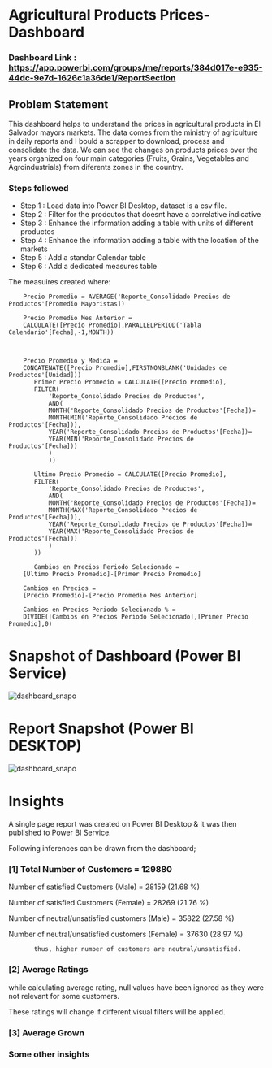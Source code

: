 # Agricultural Products Prices-Dashboard

### Dashboard Link : https://app.powerbi.com/groups/me/reports/384d017e-e935-44dc-9e7d-1626c1a36de1/ReportSection

## Problem Statement

This dashboard helps to understand the prices in agricultural products in El Salvador mayors markets. The data comes from the ministry of agriculture in daily reports and I bould a scrapper to download, process and consolidate the data. We can see the changes on products prices over the years organized on four main categories (Fruits, Grains, Vegetables and Agroindustrials) from diferents zones in the country.

### Steps followed 

- Step 1 : Load data into Power BI Desktop, dataset is a csv file.
- Step 2 : Filter for the prodcutos that doesnt have a correlative indicative
- Step 3 : Enhance the information adding a table with units of different productos
- Step 4 : Enhance the information adding a table with the location of the markets
- Step 5 : Add a standar Calendar table
- Step 6 : Add a dedicated measures table

The measuires created where: 
       
        Precio Promedio = AVERAGE('Reporte_Consolidado Precios de Productos'[Promedio Mayoristas])

        Precio Promedio Mes Anterior = 
        CALCULATE([Precio Promedio],PARALLELPERIOD('Tabla Calendario'[Fecha],-1,MONTH))
        
        
        
        Precio Promedio y Medida = 
        CONCATENATE([Precio Promedio],FIRSTNONBLANK('Unidades de Productos'[Unidad])) 
           Primer Precio Promedio = CALCULATE([Precio Promedio],
           FILTER(
               'Reporte_Consolidado Precios de Productos',
               AND(
               MONTH('Reporte_Consolidado Precios de Productos'[Fecha])=
               MONTH(MIN('Reporte_Consolidado Precios de Productos'[Fecha])),
               YEAR('Reporte_Consolidado Precios de Productos'[Fecha])=
               YEAR(MIN('Reporte_Consolidado Precios de Productos'[Fecha]))
               )
               ))

           Ultimo Precio Promedio = CALCULATE([Precio Promedio],
           FILTER(
               'Reporte_Consolidado Precios de Productos',
               AND(
               MONTH('Reporte_Consolidado Precios de Productos'[Fecha])=
               MONTH(MAX('Reporte_Consolidado Precios de Productos'[Fecha])),
               YEAR('Reporte_Consolidado Precios de Productos'[Fecha])=
               YEAR(MAX('Reporte_Consolidado Precios de Productos'[Fecha]))
               )
           ))

           Cambios en Precios Periodo Selecionado = 
        [Ultimo Precio Promedio]-[Primer Precio Promedio]
        
        Cambios en Precios =
        [Precio Promedio]-[Precio Promedio Mes Anterior]
        
        Cambios en Precios Periodo Selecionado % = 
        DIVIDE([Cambios en Precios Periodo Selecionado],[Primer Precio Promedio],0)


# Snapshot of Dashboard (Power BI Service)

![dashboard_snapo](https://user-images.githubusercontent.com/102996550/174096257-11f1aae5-203d-44fc-bfca-25d37faf3237.jpg)

 
 # Report Snapshot (Power BI DESKTOP)
![dashboard_snapo](https://github.com/MarioSolano98/analyzing-prices-of-agronomicproducts/blob/main/analizing-agriculturalproductos-prices-dashboard1.png)
 

# Insights

A single page report was created on Power BI Desktop & it was then published to Power BI Service.

Following inferences can be drawn from the dashboard;

### [1] Total Number of Customers = 129880

   Number of satisfied Customers (Male) = 28159 (21.68 %)

   Number of satisfied Customers (Female) = 28269 (21.76 %)

   Number of neutral/unsatisfied customers (Male) = 35822 (27.58 %)

   Number of neutral/unsatisfied customers (Female) = 37630 (28.97 %)


           thus, higher number of customers are neutral/unsatisfied.
           
### [2] Average Ratings


  
  while calculating average rating, null values have been ignored as they were not relevant for some customers. 
  
  These ratings will change if different visual filters will be applied.  
  
  ### [3] Average Grown
  

 ### Some other insights

 



